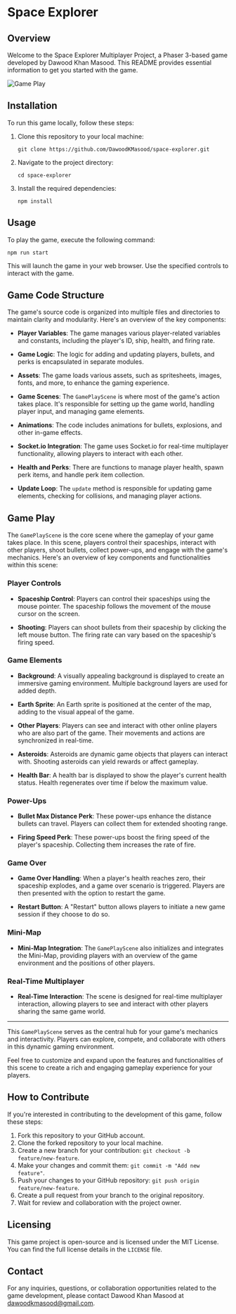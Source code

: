 
# Space Explorer

## Overview

Welcome to the Space Explorer Multiplayer Project, a Phaser 3-based game developed by Dawood Khan Masood. This README provides essential information to get you started with the game.

![Game Play](https://github.com/DawoodKMasood/space-explorer/blob/main/screenshot1.png?raw=true)

## Installation

To run this game locally, follow these steps:

1.  Clone this repository to your local machine:
    
    `git clone https://github.com/DawoodKMasood/space-explorer.git` 
    
2.  Navigate to the project directory:
    
    `cd space-explorer` 
    
3.  Install the required dependencies:
    
    `npm install` 
    

## Usage

To play the game, execute the following command:

`npm run start` 

This will launch the game in your web browser. Use the specified controls to interact with the game.

## Game Code Structure

The game's source code is organized into multiple files and directories to maintain clarity and modularity. Here's an overview of the key components:

-   **Player Variables**: The game manages various player-related variables and constants, including the player's ID, ship, health, and firing rate.
    
-   **Game Logic**: The logic for adding and updating players, bullets, and perks is encapsulated in separate modules.
    
-   **Assets**: The game loads various assets, such as spritesheets, images, fonts, and more, to enhance the gaming experience.
    
-   **Game Scenes**: The `GamePlayScene` is where most of the game's action takes place. It's responsible for setting up the game world, handling player input, and managing game elements.
    
-   **Animations**: The code includes animations for bullets, explosions, and other in-game effects.
    
-   **Socket.io Integration**: The game uses Socket.io for real-time multiplayer functionality, allowing players to interact with each other.
    
-   **Health and Perks**: There are functions to manage player health, spawn perk items, and handle perk item collection.
    
-   **Update Loop**: The `update` method is responsible for updating game elements, checking for collisions, and managing player actions.

## Game Play

The `GamePlayScene` is the core scene where the gameplay of your game takes place. In this scene, players control their spaceships, interact with other players, shoot bullets, collect power-ups, and engage with the game's mechanics. Here's an overview of key components and functionalities within this scene:

### Player Controls

-   **Spaceship Control**: Players can control their spaceships using the mouse pointer. The spaceship follows the movement of the mouse cursor on the screen.
    
-   **Shooting**: Players can shoot bullets from their spaceship by clicking the left mouse button. The firing rate can vary based on the spaceship's firing speed.
    

### Game Elements

-   **Background**: A visually appealing background is displayed to create an immersive gaming environment. Multiple background layers are used for added depth.
    
-   **Earth Sprite**: An Earth sprite is positioned at the center of the map, adding to the visual appeal of the game.
    
-   **Other Players**: Players can see and interact with other online players who are also part of the game. Their movements and actions are synchronized in real-time.
    
-   **Asteroids**: Asteroids are dynamic game objects that players can interact with. Shooting asteroids can yield rewards or affect gameplay.
    
-   **Health Bar**: A health bar is displayed to show the player's current health status. Health regenerates over time if below the maximum value.
    

### Power-Ups

-   **Bullet Max Distance Perk**: These power-ups enhance the distance bullets can travel. Players can collect them for extended shooting range.
    
-   **Firing Speed Perk**: These power-ups boost the firing speed of the player's spaceship. Collecting them increases the rate of fire.
    

### Game Over

-   **Game Over Handling**: When a player's health reaches zero, their spaceship explodes, and a game over scenario is triggered. Players are then presented with the option to restart the game.
    
-   **Restart Button**: A "Restart" button allows players to initiate a new game session if they choose to do so.
    

### Mini-Map

-   **Mini-Map Integration**: The `GamePlayScene` also initializes and integrates the Mini-Map, providing players with an overview of the game environment and the positions of other players.

### Real-Time Multiplayer

-   **Real-Time Interaction**: The scene is designed for real-time multiplayer interaction, allowing players to see and interact with other players sharing the same game world.

----------

This `GamePlayScene` serves as the central hub for your game's mechanics and interactivity. Players can explore, compete, and collaborate with others in this dynamic gaming environment.

Feel free to customize and expand upon the features and functionalities of this scene to create a rich and engaging gameplay experience for your players.

## How to Contribute

If you're interested in contributing to the development of this game, follow these steps:

1.  Fork this repository to your GitHub account.
2.  Clone the forked repository to your local machine.
3.  Create a new branch for your contribution: `git checkout -b feature/new-feature`.
4.  Make your changes and commit them: `git commit -m "Add new feature"`.
5.  Push your changes to your GitHub repository: `git push origin feature/new-feature`.
6.  Create a pull request from your branch to the original repository.
7.  Wait for review and collaboration with the project owner.

## Licensing

This game project is open-source and is licensed under the MIT License. You can find the full license details in the `LICENSE` file.

## Contact

For any inquiries, questions, or collaboration opportunities related to the game development, please contact Dawood Khan Masood at [dawoodkmasood@gmail.com](mailto:dawoodkmasood@gmail.com).